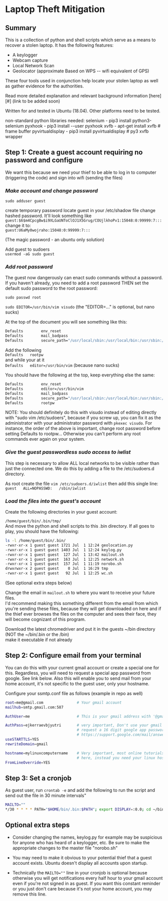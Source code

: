 # Laptop Theft Mitigation

## Summary

This is a collection of python and shell scripts which serve as a means to recover a stolen laptop. It has the following features:
- A keylogger
- Webcam capture
- Local Network Scan
- Geolocator (approximate Based on WPS -- wifi equivalent of GPS)

These four tools used in conjunction help locate your stolen laptop as well as gather evidence for the authorities.

Read more detailed explanation and relevant background information [here][#] (link to be added soon)

Written for and tested in Ubuntu (18.04). Other platforms need to be tested.

non-standard python libraries needed:
	selenium		-	pip3 install python3-selenium
	pyxhook			-	pip3 install --user pyxhook
	xvfb			-	apt-get install xvfb  		# frame buffer
	pyvirtualdisplay	-	pip3 install pyvirtualdisplay 	# py3 xvfb wrapper


## Step 1: Create a guest account requiring no password and configure
We want this because we need your thief to be able to log in to computer (triggering the code) and sign into wifi (sending the files)

### *Make account and change password*

`sudo adduser guest` 

create temporary password
locate guest in your /etc/shadow file
change hashed password. It'll look something like <br>
`guest:$6$m4CpcgBw$i9XLGaUNToClOJ1X5Grug/COUjlkhoPv1:15048:0:99999:7:::`<br>
change it to: <br>
`guest:U6aMy0wojraho:15048:0:99999:7:::`

(The magic password - an ubuntu only solution)

Add guest to sudoers<br>
`usermod -aG sudo guest`

### *Add root password*

The guest now dangerously can enact sudo commands without a password. If you haven't already, you need to add a root password THEN set the default sudo password to the root password:

`sudo passwd root`

`sudo EDITOR=/usr/bin/vim visudo` (the "EDITOR=..." is optional, but nano sucks)

At the top of the document you will see something like this:
```bash
Defaults        env_reset
Defaults        mail_badpass
Defaults        secure_path="/usr/local/sbin:/usr/local/bin:/usr/sbin:/usr/bin:/sbin:/bin:/snap/bin"
```

Add the following<br>
`Defaults	rootpw`<br>
and while your at it<br>
`Defaults	editor=/usr/bin/vim` (because nano sucks)

You should have the following at the top, keep everything else the same:

``` bash
Defaults        env_reset
Defaults        editor=/usr/bin/vim
Defaults        mail_badpass
Defaults        secure_path="/usr/local/sbin:/usr/local/bin:/usr/sbin:/usr/bin:/sbin:/bin:/snap/bin"
Defaults        rootpw
```

NOTE: You should definitely do this with visudo instead of editing directly with "sudo vim /etc/sudoers", because if you screw up, you can fix it as the administrator with your administrator password with `pkexec visudo`. For instance, the order of the above is important, change root password before setting Defaults to rootpw... Otherwise you can't perform any root commands ever again on your system.

### *Give the guest passwordless sudo access to iwlist*

This step is necessary to allow ALL local networks to be visible rather than just the connected one. We do this by adding a file to the /etc/sudoers.d directory.

As root create the file `vim /etc/sudoers.d/iwlist` then add this single line:<br>
`guest   ALL=NOPASSWD:   /sbin/iwlist`

### *Load the files into the guest's account*

Create the following directories in your guest account:

`/home/guest/bin/.bin/tmp/`<br>
And move the python and shell scripts to this .bin directory. If all goes to play, you should have the following:

```bash 
ls -l /home/guest/bin/.bin/
-rwxr-xr-x 1 guest guest 1721 Jul  1 12:24 geolocation.py
-rwxr-xr-x 1 guest guest 1403 Jul  1 12:24 keylog.py
-rwxr-xr-x 1 guest guest  127 Jul  1 13:42 mailout.sh
-rwxr-xr-x 1 guest guest  163 Jul  1 12:25 network.sh
-rwxr-xr-x 1 guest guest  157 Jul  1 11:19 norobo.sh
drwxrwxr-x 2 guest guest    0 Jul  1 16:29 tmp
-rwxr-xr-x 1 guest guest   92 Jul  1 12:25 wc.sh
```
(See optional extra steps below)

Change the email in `mailout.sh` to where you want to receive your future files.<br>
I'd recommend making this something different from the email from which you're sending these files, because they will get downloaded on here and if the thief ever browses the files on the computer and sees their face, they will become cognizant of this program.

Download the latest chromedriver and put it in the guests ~/bin directory <br>
(NOT the ~/bin/.bin or the /bin)<br>
make it executable if not already

## Step 2: Configure email from your terminal
You can do this with your current gmail account or create a special one for this.
Regardless, you will need to request a special app password from google. See link below.
Also this will enable you to send mail from your home account, it's not specific to the guest user, only your hostname.

Configure your ssmtp.conf file as follows (example in repo as well)

```bash
root=me@gmail.com               # Your gmail account
mailhub=smtp.gmail.com:587

AuthUser=me                     # This is your gmail address with '@gmail.com' removed

AuthPass=ejkerraevbjyutri       # very important, Don't use your gmail password, 
                                # request a 16 digit google app password here:
                                # https://support.google.com/mail/answer/185833?hl=en
useSTARTTLS=YES
rewriteDomain=gmail

hostname=mylinuxcomputername    # Very important, most online tutorials put gmail.com
                                # here, instead you need your linux hostname
FromLineOverride=YES
```

## Step 3: Set a cronjob 

As guest user, run `crontab -e` and add the following to run the script and send out the file in 30 minute intervals"
```bash
MAILTO=""
*/30 * * * * PATH="$HOME/bin/.bin:$PATH"; export DISPLAY=:0.0; cd ~/bin/.bin ; if [[ $(whoami) == guest ]]; then norobo.sh; fi
```


## Optional extra steps
- Consider changing the names, keylog.py for example may be suspicious for anyone who has heard of a keylogger, etc. Be sure to make the appropriate changes to the master file "norobo.sh"

- You may need to make it obvious to your potential thief that a guest account exists. Ubuntu doesn't display all accounts upon startup.

- Technically the `MAILTO=""` line in your cronjob is optional because otherwise you will get notifications every half hour to your gmail account even if you're not signed in as guest. If you want this constant reminder or you just don't care because it's not your home account, you may remove this line.
